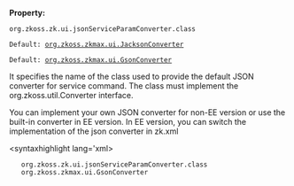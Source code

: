 **Property:**

`org.zkoss.zk.ui.jsonServiceParamConverter.class`

`Default: `[`org.zkoss.zkmax.ui.JacksonConverter`](http://www.zkoss.org/javadoc/latest/zk/org/zkoss/zkmax/ui/JacksonConverter.html)` `

`Default: `[`org.zkoss.zkmax.ui.GsonConverter`](http://www.zkoss.org/javadoc/latest/zk/org/zkoss/zkmax/ui/GsonConverter.html)

It specifies the name of the class used to provide the default JSON
converter for service command. The class must implement the
<javadoc type="interface">org.zkoss.util.Converter</javadoc> interface.

You can implement your own JSON converter for non-EE version or use the
built-in converter in EE version. In EE version, you can switch the
implementation of the json converter in zk.xml

\<syntaxhighlight lang='xml\> <library-property>

`   `<name>`org.zkoss.zk.ui.jsonServiceParamConverter.class`</name>  
`   `<value>`org.zkoss.zkmax.ui.GsonConverter`</value>

</library-property>

</syntaxhighlight>
